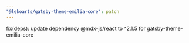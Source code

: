 ```yaml
---
"@lekoarts/gatsby-theme-emilia-core": patch
---
```


fix(deps): update dependency @mdx-js/react to ^2.1.5 for gatsby-theme-emilia-core
